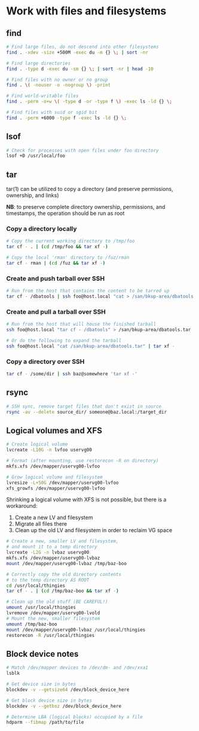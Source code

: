 # Work with files and filesystems

## find

```bash
# Find large files, do not descend into other filesystems
find . -xdev -size +500M -exec du -m {} \; | sort -nr

# Find large directories
find . -type d -exec du -sm {} \; | sort -nr | head -10

# Find files with no owner or no group
find . \( -nouser -o -nogroup \) -print

# Find world-writable files
find . -perm -o+w \( -type d -or -type f \) -exec ls -ld {} \;

# Find files with suid or sgid bit
find . -perm +6000 -type f -exec ls -ld {} \;
```

## lsof

```bash
# Check for processes with open files under foo directory
lsof +D /usr/local/foo
```

## tar

tar(1) can be utilized to copy a directory (and preserve permissions, ownership, and links)

**NB**: to preserve complete directory ownership, permissions, and timestamps, the operation should be run as root

### Copy a directory locally

```bash
# Copy the current working directory to /tmp/foo
tar cf - . | (cd /tmp/foo && tar xf -)

# Copy the local 'rman' directory to /fuz/rman
tar cf - rman | (cd /fuz && tar xf -)
```

### Create and push tarball over SSH

```bash
# Run from the host that contains the content to be tarred up
tar cf - /dbatools | ssh foo@host.local "cat > /san/bkup-area/dbatools.tar"
```

### Create and pull a tarball over SSH

```bash
# Run from the host that will house the finished tarball
ssh foo@host.local "tar cf - /dbatools" > /san/bkup-area/dbatools.tar

# Or do the following to expand the tarball
ssh foo@host.local "cat /san/bkup-area/dbatools.tar" | tar xf -
```

### Copy a directory over SSH

```bash
tar cf - /some/dir | ssh baz@somewhere 'tar xf -'
```

## rsync

```bash
# SSH sync, remove target files that don't exist in source
rsync -av --delete source_dir/ someone@baz.local:/target_dir
```

## Logical volumes and XFS

```bash
# Create logical volume
lvcreate -L10G -n lvfoo uservg00

# Format (after mounting, use restorecon -R on directory)
mkfs.xfs /dev/mapper/uservg00-lvfoo

# Grow logical volume and filesystem
lvresize -L+50G /dev/mapper/uservg00-lvfoo
xfs_growfs /dev/mapper/uservg00-lvfoo
```

Shrinking a logical volume with XFS is not possible, but there is a workaround:

1. Create a new LV and filesystem
2. Migrate all files there
3. Clean up the old LV and filesystem in order to reclaim VG space

```bash
# Create a new, smaller LV and filesystem,
# and mount it to a temp directory
lvcreate -L2G -n lvbaz uservg00
mkfs.xfs /dev/mapper/uservg00-lvbaz
mount /dev/mapper/uservg00-lvbaz /tmp/baz-boo

# Correctly copy the old directory contents
# to the temp directory AS ROOT
cd /usr/local/thingies
tar cf - . | (cd /tmp/baz-boo && tar xf -)

# Clean up the old stuff (BE CAREFUL!)
umount /usr/local/thingies
lvremove /dev/mapper/uservg00-lvold
# Mount the new, smaller filesystem
umount /tmp/baz-boo
mount /dev/mapper/uservg00-lvbaz /usr/local/thingies
restorecon -R /usr/local/thingies
```

## Block device notes

```bash
# Match /dev/mapper devices to /dev/dm- and /dev/xxa1
lsblk

# Get device size in bytes
blockdev -v --getsize64 /dev/block_device_here

# Get block device size in bytes
blockdev -v --getbsz /dev/block_device_here

# Determine LBA (logical blocks) occupied by a file
hdparm --fibmap /path/to/file
```
